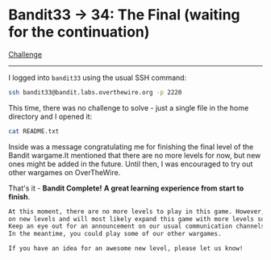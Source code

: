 # Bandit33 -> 34: The Final (waiting for the continuation)

[Challenge](https://overthewire.org/wargames/bandit/bandit34.html)

---

I logged into `bandit33` using the usual SSH command:

```bash
ssh bandit33@bandit.labs.overthewire.org -p 2220
```

This time, there was no challenge to solve - just a single file in the home directory and I opened it:

```bash
cat README.txt
```

Inside was a message congratulating me for finishing the final level of the Bandit wargame.It mentioned that there are no more levels for now, but new ones might be added in the future. Until then, I was encouraged to try out other wargames on OverTheWire.

That's it - **Bandit Complete!**
**A great learning experience from start to finish**.

```bash
At this moment, there are no more levels to play in this game. However, we are constantly working
on new levels and will most likely expand this game with more levels soon.
Keep an eye out for an announcement on our usual communication channels!
In the meantime, you could play some of our other wargames.

If you have an idea for an awesome new level, please let us know!
```

